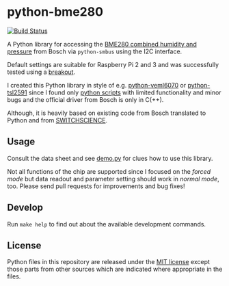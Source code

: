 # python-bme280

[![Build Status](https://travis-ci.com/cmur2/python-bme280.svg?branch=master)](https://travis-ci.com/cmur2/python-bme280)

A Python library for accessing the [BME280 combined humidity and pressure](https://ae-bst.resource.bosch.com/media/_tech/media/datasheets/BST-BME280_DS001-11.pdf) from Bosch via `python-smbus` using the I2C interface.

Default settings are suitable for Raspberry Pi 2 and 3 and was successfully tested using a [breakout](https://github.com/watterott/BME280-Breakout).

I created this Python library in style of e.g. [python-veml6070](https://github.com/cmur2/python-veml6070) or [python-tsl2591](https://github.com/maxlklaxl/python-tsl2591) since I found only [python scripts](https://github.com/SWITCHSCIENCE/BME280) with limited functionality and minor bugs and the official driver from Bosch is only in C(++).

Although, it is heavily based on existing code from Bosch translated to Python and from [SWITCHSCIENCE](https://github.com/SWITCHSCIENCE/BME280).

## Usage

Consult the data sheet and see [demo.py](demo.py) for clues how to use this library.

Not all functions of the chip are supported since I focused on the *forced mode* but data readout and parameter setting should work in *normal mode*, too. Please send pull requests for improvements and bug fixes!

## Develop

Run `make help` to find out about the available development commands.

## License

Python files in this repository are released under the [MIT license](LICENSE) except those parts from other sources which are indicated where appropriate in the files.
